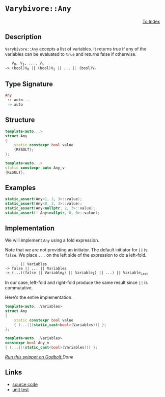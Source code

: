 <!-- Copyright 2024 Feng Mofan
SPDX-License-Identifier: Apache-2.0 -->

# `Varybivore::Any`

<p style='text-align: right;'><a href="../../../facilities/metafunctions.md#varybivore-any">To Index</a></p>

## Description

`Varybivore::Any` accepts a list of variables.
It returns true if any of the variables can be evaluated to `true` and returns false if otherwise.

<pre><code>   V<sub>0</sub>, V<sub>1</sub>, ..., V<sub>n</sub>
-> (bool)V<sub>0</sub> || (bool)V<sub>1</sub> || ... || (bool)V<sub>n</sub></code></pre>

## Type Signature

```Haskell
Any
 :: auto...
 -> auto
```

## Structure

```C++
template<auto...>
struct Any
{
    static constexpr bool value
    {RESULT};
};

template<auto...>
static constexpr auto Any_v
{RESULT};
```

## Examples

```C++
static_assert(Any<1, 2, 3>::value);
static_assert(Any<0, 2, 3>::value);
static_assert(Any<nullptr, 2, 3>::value);
static_assert(! Any<nullptr, 0, 0>::value);
```

## Implementation

We will implement `Any` using a fold expression.

Note that we are not providing an initiator. The default initiator for `||` is `false`. We place `...` on the left side of the expression to do a left-fold.

<pre><code>   ... || Variables
-> false || ... || Variables
-> (...((false || Variable<sub>0</sub>) || Variable<sub>1</sub>) || ...) || Variable<sub>Last</sub>
</code></pre>

In our case, left-fold and right-fold produce the same result since `||` is commutative.

Here's the entire implementation:

```C++
template<auto...Variables>
struct Any
{
    static constexpr bool value
    { (...||(static_cast<bool>(Variables))) };
};

template<auto...Variables>
constexpr bool Any_v
{ (...||(static_cast<bool>(Variables))) };
```

[*Run this snippet on Godbolt.*](https://godbolt.org/#z:OYLghAFBqd5QCxAYwPYBMCmBRdBLAF1QCcAaPECAMzwBtMA7AQwFtMQByARg9KtQYEAysib0QXACx8BBAKoBnTAAUAHpwAMvAFYTStJg1DIApACYAQuYukl9ZATwDKjdAGFUtAK4sGe1wAyeAyYAHI%2BAEaYxCBm0gAOqAqETgwe3r56icmOAkEh4SxRMXG2mPa5DEIETMQE6T5%2BXGUVqdW1BPlhkdGx0go1dQ2ZzQMdXYXFfQCUtqhexMjsHAD0AFQbm1vbO5srJhoAguubANQAkizx9GyCTJWnW/tHJ7tvu8%2BHB4cEmFcGvxMAGY3EwvEQAHRQgBqtTwTAi9AUwOw3wGxC8DlOhwYAE9viYAOxWI6nMmnMaOZCnNAMAaYVTxYinCKoTynABuYi8mG%2B5NORIspwgUIhRLc4oglLwyAA%2BqIBsC3KzPCiILDiPDEZgFNM9QLCQARYEkr5Gk0Eo6/f73XkgsGQmFwhFIlHfWn0xnMlW0bF42UcgnE4Wi8WS6VyhUEJU%2BtUarVIvXTA3GoGm76vd7bT6Z07YVSsa6YR57DNZj6Ww4R2VMBRKOoQHH4kHNU5mUinIEokAgLneTDTC1Hau1%2BsERt4pUaDvtzvd3vcgdDqs1Kk1uvRcdNpUMLy0WjxAhkNsdrtA7A9vs8wdptGrmXrscQMBgP3Nty7/eH4/T04aedXkut5HBwsy0JwACsvB%2BBwWikKgnASpY1gUvMizFuYQI8KQBCaKBswANYgBBkgQhoAAcZhmAAnNRXAQRR5FcIShLSOBHCSLwLASBo04wXBCEcLwCggNOuGwaBpBwLAMCICA8wEPE4LkJQaBXHQ0ShKwyyqORABsAC0emSKcwDINSUgQmYvCYPgRCaugej8IIIhiOwUgyIIigqOoEmkLozQAO7EEw8ScDwYGQdBeHwZwADy4JKQQpyoFQpy6YZxmmeZpyWWYwoeOp9DMphXDTLw4laLMEBIGp8QaWQFAQHVDUgMAUjtjQtC/MQIkQBEMURMEtS4uFvBDcwxC4nFETaJgDhjaQam3AQcUMLQo1%2BVgEReMAoL7iJ3C8FgLCGMA4hbXgxDzY4HI6jFDLzeCyzYcEvzsXBtB4BEIVTR4WAxUeeDcUdpB3cQrJKIafxnV9Rh4bMVAGMACjQngmCBXF8SMItznCKI4geXj3lqDFAX6GdKDWNY%2BjfSJkCzKgh6pIdBkDOgwKGqYyGWGYAngw590My0N2pC4DDuJ4jT%2BBLEw9DEzTZCkAjDE0pBK5UctFL0ozlKLAjtEMUsjCLDhtIMnTBN02sK7YFuq3oYx1FrUxlXMCxLBIkUcFBpD8bwgnpfpRkmWZFmkflEC4IQJACmYWHlThCOzAgmBMFgMQQIRICSECELUUCrEaJIcR6bxEF6dR%2BicJxpDcVhEJ6VwenkdRTF6SR9EF3pfsxYJwmiUnEnVbJNXyYlylNS1xVaWwnC1CwHKEgZTA0gYRi5dREJcGRNl2SQeCOc0eOuYT0jE0opN%2Bbo7bBaFY3e77/uxRwCWKeCKVpRlIdr2dm/b2RAqqAirRDjkCMwidKqSTHtPaIKlmrAPqsVFA692p0WnF1HqfUBp%2BQmiNRaeCpozTmgtUGy1GCrXWptOC21dr7VoIdbCJ1YbLBoVdUWd1DpwUesgZ6i03rlBil9H6I1/qsIqpqEG2FwaQ0wNDU6Rg4agGHnwZGqN0aY2xjBbCJ8CbuXPrIEmvk4I3wpvDbmVhLC0wiPTLO8FmYCFZuzTmFjrB8wDgLQ%2BQs7F2H1n4CArgHbNECFbSYOt1ZJGVmkY2asNapBduE3xZsDb2xiY7PWySqgWwSbbJ29Q0mjGyaE%2BWXt3boVKexJ%2BfdOBB0yiZZAqD/47w0MKaO9kwFlQqsnUgqd069DsexWu9ct7F0JBBaiLEgQl0kMZZoz9%2B62EHlAke8Ax4KSSvA2BxBZ7LAXllFgCgOTUg5FwLeAIdQED3jHByTlZCn30Z5eQl9jE6BAECUgd8wpHUftFPygk35JU/ulfZhzjmnIhOcgYQCQElXjkCSBCMpK1UQQ1TZKLkFHPiPEAMpzZSQoILKVQxk%2BB0CwZQHBcFCGbWwlS4hN1FrkMEGtDaMVaF7TEAwxazDFHiNIPga6ZtOEPVUE9X4/DBCCL8sI36uIxGA0kYtGRSQ5Ew0UcEZRVVVFMBRmjDGWMcag10W5CQBivLPLJm8sxxhqZWOEbYxmDi6ScBWOzKmPMLDuPgp4rA9rTaVHFpLDIasQkFBKYrSJlQgkRJyPE4pNt0mtBSR0KNSTKiG0tqG%2BNhTk0FLtuMONrtZgKDQp7N2lTfkCRqUSkyByjmcnBfi1p%2B9YUJy6cPFOacM6UG9kM2IW8gRAgggxSQXBeIDsJC3XufzOADzEt0oikgIL52YoSXi5FJB0S4JRMwPd2JAgrQHGdQ8qre2slOytQlj34TBtEZIzhJBAA)$Done$

## Links

- [source code](../../../../conceptrodon/varybivore/any.hpp)
- [unit test](../../../../tests/unit/metafunctions/varybivore/any.test.hpp)
